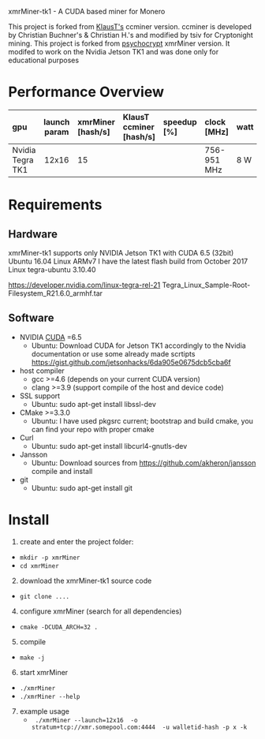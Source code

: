 xmrMiner-tk1 - A CUDA based miner for Monero

This project is forked from [KlausT's](https://github.com/KlausT/ccminer-cryptonight) ccminer version.
ccminer is developed by Christian Buchner's &amp; Christian H.'s and modified by tsiv for Cryptonight mining.
This project is forked from [psychocrypt](https://github.com/xmrMiner/xmrMiner) xmrMiner version. 
It modifed to work on the Nvidia Jetson TK1 and was done only for educational purposes 

# Performance Overview

gpu | launch param | xmrMiner [hash/s] | KlausT ccminer [hash/s] | speedup [%] | clock [MHz] | watt
:---|:------------:|:------------------|:------------------------|:------------|:------------|----
Nvidia Tegra TK1 | 12x16 | 15 |  |  |756-951 MHz |8 W | 


# Requirements

## Hardware

xmrMiner-tk1 supports only NVIDIA Jetson TK1 with CUDA 6.5 (32bit) Ubuntu 16.04 Linux ARMv7 
I have the latest flash build from October 2017 Linux tegra-ubuntu 3.10.40 

https://developer.nvidia.com/linux-tegra-rel-21
Tegra_Linux_Sample-Root-Filesystem_R21.6.0_armhf.tar


## Software
- NVIDIA [CUDA](https://developer.nvidia.com/cuda-downloads) =6.5
  - Ubuntu: Download CUDA for Jetson TK1 accordingly to the Nvidia documentation or use some already made scrtipts 
            https://gist.github.com/jetsonhacks/6da905e0675dcb5cba6f 
- host compiler
  - gcc >=4.6 (depends on your current CUDA version)
  - clang >=3.9 (support compile of the host and device code)
- SSL support
  - Ubuntu: sudo apt-get install libssl-dev
- CMake >=3.3.0
  - Ubuntu: I have used pkgsrc current; bootstrap and build cmake, you can find your repo with proper cmake
- Curl
  - Ubuntu: sudo apt-get install libcurl4-gnutls-dev
- Jansson
  - Ubuntu: Download sources from https://github.com/akheron/jansson compile and install  
- git
  - Ubuntu: sudo apt-get install git

# Install

1. create and enter the project folder:
  - `mkdir -p xmrMiner`
  - `cd xmrMiner`
2. download the xmrMiner-tk1 source code
  - `git clone ....`
4. configure xmrMiner (search for all dependencies) 
  - `cmake -DCUDA_ARCH=32 . `
5. compile
  - `make -j` 
6. start xmrMiner
  - `./xmrMiner`
  - `./xmrMiner --help`
7. example usage 
   - ` ./xmrMiner --launch=12x16  -o stratum+tcp://xmr.somepool.com:4444  -u walletid-hash -p x -k`

